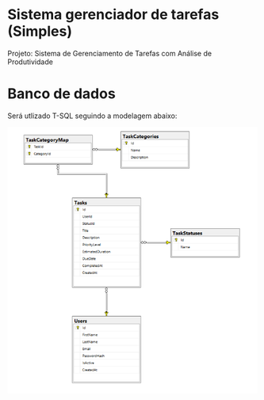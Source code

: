 # Sistema gerenciador de tarefas (Simples)

Projeto: Sistema de Gerenciamento de Tarefas com Análise de Produtividade

# Banco de dados

Será utlizado T-SQL seguindo a modelagem abaixo:

![alt text](MER.png)
